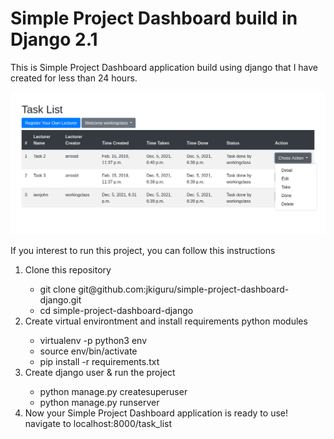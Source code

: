 # Simple Project Dashboard build in Django 2.1
This is Simple Project Dashboard application build using django that I have created for less than 24 hours. 

<img src="Screenshot at 2021-12-06 14-10-53.png">

If you interest to run this project, you can follow this instructions
<ol>
    <li>Clone this repository</li>
    <ul>
        <li>git clone git@github.com:jkiguru/simple-project-dashboard-django.git</li>
        <li>cd simple-project-dashboard-django</li>
    </ul>    
    <li>Create virtual environtment and install requirements python modules</li>
    <ul>
        <li>virtualenv -p python3 env</li>
        <li>source env/bin/activate</li>
        <li>pip install -r requirements.txt</li>
    </ul>
    <li>Create django user & run the project</li>
    <ul>
        <li>python manage.py createsuperuser</li>
        <li>python manage.py runserver</li>
    </ul>
    <li>Now your Simple Project Dashboard application is ready to use! navigate to localhost:8000/task_list</li>
</ol>
